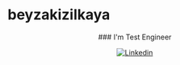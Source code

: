 # beyzakizilkaya
<div align="center">
  ### I'm Test Engineer
 
  [![Linkedin](https://cdn-icons-png.flaticon.com/512/174/174857.png)](https://www.linkedin.com/in/beyzakzlkya/)
</div>

